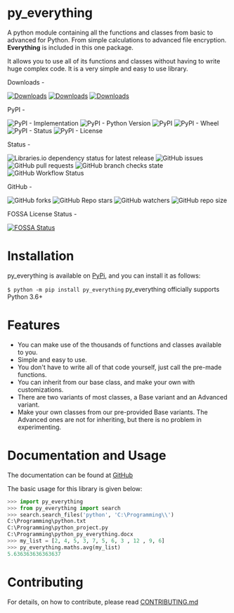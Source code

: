 # py_everything

A python module containing all the functions and classes from basic to advanced for Python. From simple calculations  to advanced file encryption. **Everything** is included in this one package.

It allows you to use all of its functions and classes without having to write huge complex code. It is a very simple and easy to use library. 

Downloads - 

[![Downloads](https://pepy.tech/badge/py-everything)](https://pypi.org/project/py-everything)
[![Downloads](https://pepy.tech/badge/py-everything/month)](https://pypi.org/project/py-everything)
[![Downloads](https://pepy.tech/badge/py-everything/week)](https://pypi.org/project/py-everything)

PyPI - 

![PyPI - Implementation](https://img.shields.io/pypi/implementation/py-everything?logo=python&logoColor=yellow)
![PyPI - Python Version](https://img.shields.io/pypi/pyversions/py-everything?logo=pypi&logoColor=green)
![PyPI](https://img.shields.io/pypi/v/py-everything?logo=pypi&logoColor=green)
![PyPI - Wheel](https://img.shields.io/pypi/wheel/py-everything)
![PyPI - Status](https://img.shields.io/pypi/status/py-everything)
![PyPI - License](https://img.shields.io/pypi/l/py-everything?color=success)

Status - 

![Libraries.io dependency status for latest release](https://img.shields.io/librariesio/release/pypi/py-everything/1.1.1)
![GitHub issues](https://img.shields.io/github/issues/play4Tutorials/py_everything)
![GitHub pull requests](https://img.shields.io/github/issues-pr/play4Tutorials/py_everything)
![GitHub branch checks state](https://img.shields.io/github/checks-status/play4Tutorials/py_everything/master)
![GitHub Workflow Status](https://img.shields.io/github/workflow/status/play4Tutorials/py_everything/Test%20Package)

GitHub - 

![GitHub forks](https://img.shields.io/github/forks/play4Tutorials/py_everything?style=social)
![GitHub Repo stars](https://img.shields.io/github/stars/play4Tutorials/py_everything?style=social)
![GitHub watchers](https://img.shields.io/github/watchers/play4Tutorials/py_everything?style=social)
![GitHub repo size](https://img.shields.io/github/repo-size/play4Tutorials/py_everything?logo=github)

FOSSA License Status - 

[![FOSSA Status](https://app.fossa.com/api/projects/git%2Bgithub.com%2Fplay4Tutorials%2Fpy_everything.svg?type=large)](https://app.fossa.com/projects/git%2Bgithub.com%2Fplay4Tutorials%2Fpy_everything?ref=badge_large)

# Installation

py_everything is available on [PyPi](https://pypi.org/project/py-everything), and you can install it as follows:

`$ python -m pip install py_everything`
py_everything officially supports Python 3.6+

# Features

- You can make use of the thousands of functions and classes available to you.
- Simple and easy to use.
- You don't have to write all of that code yourself, just call the pre-made functions.
- You can inherit from our base class, and make your own with customizations.
- There are two variants of most classes, a Base variant and an Advanced variant.
- Make your own classes from our pre-provided Base variants. The Advanced ones are not for inheriting, but there is no problem in experimenting.

# Documentation and Usage

The documentation can be found at [GitHub](https://github.com/play4Tutorials/py_everything/tree/master/docs)


The basic usage for this library is given below:

```python
>>> import py_everything
>>> from py_everything import search
>>> search.search_files('python', 'C:\Programming\\')
C:\Programming\python.txt
C:\Programming\python_project.py
C:\Programming\python_py_everything.docx
>>> my_list = [2, 4, 5, 3, 7, 5, 6, 3 , 12 , 9, 6]
>>> py_everything.maths.avg(my_list)
5.636363636363637
```
# Contributing

For details, on how to contribute, please read [CONTRIBUTING.md](https://github.com/play4Tutorials/py_everything/tree/master/CONTRIBUTING.md)
